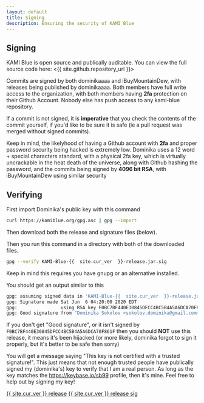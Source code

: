 ```yaml
---
layout: default
title: Signing
description: Ensuring the security of KAMI Blue
---
```


## Signing

KAMI Blue is open source and publically auditable. You can view the full source code here: <{{ site.github.repository_url }}>

Commits are signed by both dominikaaaa and iBuyMountainDew, with releases being published by dominikaaaa. Both members have full write access to the organization, with both members having **2fa** protection on their Github Account. Nobody else has push access to any kami-blue repository. 

If a commit is not signed, it is **imperative** that you check the contents of the commit yourself, if you'd like to be sure it is safe (ie a pull request was merged without signed commits). 

Keep in mind, the likelyhood of having a Github account with **2fa** and proper password security being hacked is extremely low. Dominika uses a 12 word + special characters standard, with a physical 2fa key, which is virtually uncrackable in the heat death of the universe, along with Github hashing the password, and the commits being signed by **4096 bit RSA**, with iBuyMountainDew using similar security

## Verifying 

First import Dominika's public key with this command

```bash
curl https://kamiblue.org/gpg.asc | gpg --import
````

Then download both the release and signature files (below). 

Then you run this command in a directory with both of the downloaded files. 

```bash
gpg --verify KAMI-Blue-{{  site.cur_ver  }}-release.jar.sig
```

Keep in mind this requires you have gnupg or an alternative installed. 

You should get an output similar to this 

```bash
gpg: assuming signed data in 'KAMI-Blue-{{  site.cur_ver  }}-release.jar'
gpg: Signature made Sat Jun  6 04:20:00 2020 EDT
gpg:                using RSA key F0BC7BF440E30845DFCC4BC5B4A5A6DCA70F861F
gpg: Good signature from "Dominika Sokolov <sokolov.dominika@gmail.com>" [ultimate]
```

If you don't get "Good signature", or it isn't signed by `F0BC7BF440E30845DFCC4BC5B4A5A6DCA70F861F` then you should **NOT** use this release, it means it's been hijacked (or more likely, dominika forgot to sign it properly, but it's better to be safe then sorry)

You will get a message saying "This key is not certified with a trusted signature!". This just means that not enough trusted people have publically signed my (dominika's) key to verify that I am a real person. As long as the key matches the https://keybase.io/sb99 profile, then it's mine. Feel free to help out by signing my key!

<a href="{{ site.github.jar_url }}" class="btnc">{{  site.cur_ver  }} release</a>
<a href="{{ site.github.jar_sig_url }}" class="btnc">{{  site.cur_ver  }} release sig</a>
